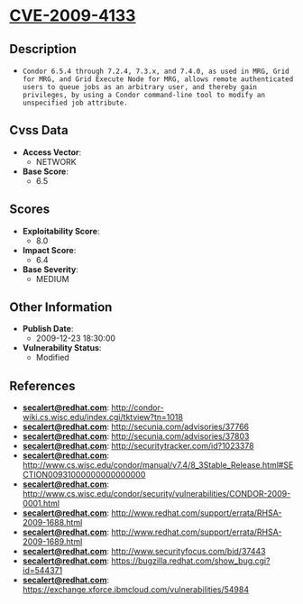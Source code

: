 
# [CVE-2009-4133](http://condor-wiki.cs.wisc.edu/index.cgi/tktview?tn=1018)

## Description

- `Condor 6.5.4 through 7.2.4, 7.3.x, and 7.4.0, as used in MRG, Grid for MRG, and Grid Execute Node for MRG, allows remote authenticated users to queue jobs as an arbitrary user, and thereby gain privileges, by using a Condor command-line tool to modify an unspecified job attribute.`

## Cvss Data

- **Access Vector**:
  - NETWORK
- **Base Score**:
  - 6.5

## Scores

- **Exploitability Score**:
  - 8.0
- **Impact Score**:
  - 6.4
- **Base Severity**:
  - MEDIUM

## Other Information

- **Publish Date**:
  - 2009-12-23 18:30:00
- **Vulnerability Status**:
  - Modified

## References

- **secalert@redhat.com**: http://condor-wiki.cs.wisc.edu/index.cgi/tktview?tn=1018
- **secalert@redhat.com**: http://secunia.com/advisories/37766
- **secalert@redhat.com**: http://secunia.com/advisories/37803
- **secalert@redhat.com**: http://securitytracker.com/id?1023378
- **secalert@redhat.com**: http://www.cs.wisc.edu/condor/manual/v7.4/8_3Stable_Release.html#SECTION00931000000000000000
- **secalert@redhat.com**: http://www.cs.wisc.edu/condor/security/vulnerabilities/CONDOR-2009-0001.html
- **secalert@redhat.com**: http://www.redhat.com/support/errata/RHSA-2009-1688.html
- **secalert@redhat.com**: http://www.redhat.com/support/errata/RHSA-2009-1689.html
- **secalert@redhat.com**: http://www.securityfocus.com/bid/37443
- **secalert@redhat.com**: https://bugzilla.redhat.com/show_bug.cgi?id=544371
- **secalert@redhat.com**: https://exchange.xforce.ibmcloud.com/vulnerabilities/54984
